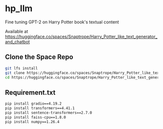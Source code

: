# hp_llm
Fine tuning GPT-2 on Harry Potter book's textual content 

Available at https://huggingface.co/spaces/Snaptrope/Harry_Potter_like_text_generator_and_chatbot

## Clone the Space Repo

```bash
git lfs install
git clone https://huggingface.co/spaces/Snaptrope/Harry_Potter_like_text_generator_and_chatbot
cd https://huggingface.co/spaces/Snaptrope/Harry_Potter_like_text_generator_and_chatbot
```

## Requirement.txt
```bash
pip install gradio==4.19.2
pip install transformers==4.41.1
pip install sentence-transformers==2.7.0
pip install faiss-cpu==1.8.0
pip install numpy==1.26.4
```
